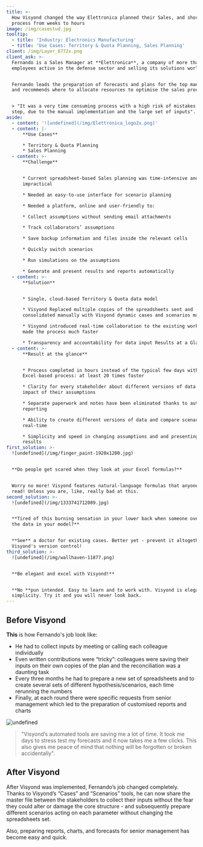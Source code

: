 ```yaml
---
title: >-
  How Visyond changed the way Elettronica planned their Sales, and shortened the
  process from weeks to hours
image: /img/casestud.jpg
tooltip:
  - title: 'Industry: Electronics Manufacturing'
  - title: 'Use Cases: Territory & Quota Planning, Sales Planning'
client: /img/Layer_6772x.png
client_ask: >-
  Fernando is a Sales Manager at **Elettronica**, a company of more than 800
  employees active in the defense sector and selling its solutions worldwide.


  Fernando leads the preparation of forecasts and plans for the top management,
  and recommends where to allocate resources to optimise the sales process.


  > "It was a very time consuming process with a high risk of mistakes at each
  step, due to the manual implementation and the large set of inputs".
aside:
  - content: '![undefined](/img/Elettronica_logo2x.png)'
  - content: |-
      **Use Cases**

      * Territory & Quota Planning
      * Sales Planning
  - content: >-
      **Challenge**


      * Current spreadsheet-based Sales planning was time-intensive and
      impractical

      * Needed an easy-to-use interface for scenario planning

      * Needed a platform, online and user-friendly to:

      * Collect assumptions without sending email attachments

      * Track collaborators’ assumptions

      * Save backup information and files inside the relevant cells

      * Quickly switch scenarios

      * Run simulations on the assumptions

      * Generate and present results and reports automatically
  - content: >-
      **Solution**


      * Single, cloud-based Territory & Quota data model

      * Visyond Replaced multiple copies of the spreadsheets sent and
      consolidated manually with Visyond dynamic cases and scenarios managed

      * Visyond introduced real-time collaboration to the existing workflow and
      made the process much faster

      * Transparency and accountability for data input Results at a Glance
  - content: >-
      **Result at the glance**


      * Process completed in hours instead of the typical few days with
      Excel-based process: at least 20 times faster

      * Clarity for every stakeholder about different versions of data and
      impact of their assumptions

      * Separate paperwork and notes have been eliminated thanks to auto
      reporting

      * Ability to create different versions of data and compare scenarios in
      real-time

      * Simplicity and speed in changing assumptions and and presenting the new
      results
first_solution: >-
  ![undefined](/img/finger_paint-1920x1200.jpg)


  **Do people get scared when they look at your Excel formulas?**


  Worry no more! Visyond features natural-language formulas that anyone can
  read! Unless you are, like, really bad at this.
second_solution: >-
  ![undefined](/img/1333741712089.jpg)


  **Tired of this burning sensation in your lower back when someone overwrites
  the data in your model?**


  **See** a doctor for existing cases. Better yet - prevent it altogether with
  Visyond's version control!
third_solution: >-
  ![undefined](/img/wallhaven-11877.png)


  **Be elegant and excel with Visyond!**


  **No **pun intended. Easy to learn and to work with. Visyond is elegant in its
  simplicity. Try it and you will never look back.
---
```

## Before Visyond

**This** is how Fernando's job look like:

* He had to collect inputs by meeting or calling each colleague individually
* Even written contributions were “tricky”: colleagues were saving their inputs on their own copies of the plan and the reconciliation was a daunting task
* Every three months he had to prepare a new set of spreadsheets and to create several sets of different hypothesis/scenarios, each time rerunning the numbers
* Finally, at each round there were specific requests from senior management which led to the preparation of customised reports and charts

![undefined](/img/Screen_Shot_2017-11-06_at_3.17.59_PM.png)

> "Visyond’s automated tools are saving me a lot of time. It took me days to stress test my forecasts and it now takes me a few clicks. This also gives me peace of mind that nothing will be forgotten or broken accidentally".

## After Visyond

After Visyond was implemented, Fernando’s job changed completely. Thanks to Visyond’s “Cases” and “Scenarios” tools, he can now share the master file between the stakeholders to collect their inputs without the fear they could alter or damage the core structure - and subsequently prepare different scenarios acting on each parameter without changing the spreadsheets set.

Also, preparing reports, charts, and forecasts for senior management has become easy and quick.
